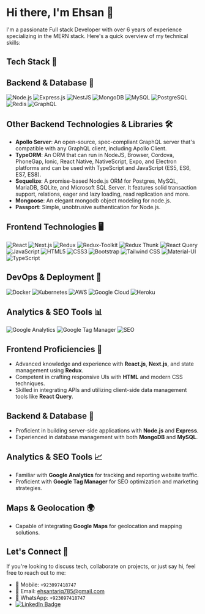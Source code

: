 # Hi there, I'm Ehsan 👋

I'm a passionate Full stack Developer with over 6 years of experience specializing in the MERN stack. Here's a quick overview of my technical skills:

## Tech Stack 🚀

## Backend & Database 💾

![Node.js](https://img.shields.io/badge/Node.js-339933?style=for-the-badge&logo=nodedotjs&logoColor=white)
![Express.js](https://img.shields.io/badge/Express.js-000000?style=for-the-badge&logo=express&logoColor=white)
![NestJS](https://img.shields.io/badge/NestJS-E0234E?style=for-the-badge&logo=nestjs&logoColor=white) 
![MongoDB](https://img.shields.io/badge/MongoDB-47A248?style=for-the-badge&logo=mongodb&logoColor=white)
![MySQL](https://img.shields.io/badge/MySQL-4479A1?style=for-the-badge&logo=mysql&logoColor=white)
![PostgreSQL](https://img.shields.io/badge/PostgreSQL-4169E1?style=for-the-badge&logo=postgresql&logoColor=white) 
![Redis](https://img.shields.io/badge/Redis-DC382D?style=for-the-badge&logo=redis&logoColor=white)
![GraphQL](https://img.shields.io/badge/GraphQL-E10098?style=for-the-badge&logo=graphql&logoColor=white) 

## Other Backend Technologies & Libraries 🛠️

- **Apollo Server**: An open-source, spec-compliant GraphQL server that's compatible with any GraphQL client, including Apollo Client.
- **TypeORM**: An ORM that can run in NodeJS, Browser, Cordova, PhoneGap, Ionic, React Native, NativeScript, Expo, and Electron platforms and can be used with TypeScript and JavaScript (ES5, ES6, ES7, ES8).
- **Sequelize**: A promise-based Node.js ORM for Postgres, MySQL, MariaDB, SQLite, and Microsoft SQL Server. It features solid transaction support, relations, eager and lazy loading, read replication and more.
- **Mongoose**: An elegant mongodb object modeling for node.js.
- **Passport**: Simple, unobtrusive authentication for Node.js.

## Frontend Technologies 🖥️

![React](https://img.shields.io/badge/React-20232A?style=for-the-badge&logo=react&logoColor=61DAFB)
![Next.js](https://img.shields.io/badge/Next.js-black?style=for-the-badge&logo=nextdotjs&logoColor=white)
![Redux](https://img.shields.io/badge/Redux-764ABC?style=for-the-badge&logo=redux&logoColor=white)
![Redux-Toolkit](https://img.shields.io/badge/Redux_Toolkit-764ABC?style=for-the-badge&logo=redux-saga&logoColor=white)
![Redux Thunk](https://img.shields.io/badge/Redux_Thunk-764ABC?style=for-the-badge&logo=redux-saga&logoColor=white)
![React Query](https://img.shields.io/badge/React_Query-FF4154?style=for-the-badge&logo=react-query&logoColor=white)
![JavaScript](https://img.shields.io/badge/JavaScript-F7DF1E?style=for-the-badge&logo=javascript&logoColor=black)
![HTML5](https://img.shields.io/badge/HTML5-E34F26?style=for-the-badge&logo=html5&logoColor=white)
![CSS3](https://img.shields.io/badge/CSS3-1572B6?style=for-the-badge&logo=css3&logoColor=white)
![Bootstrap](https://img.shields.io/badge/Bootstrap-7952B3?style=for-the-badge&logo=bootstrap&logoColor=white)
![Tailwind CSS](https://img.shields.io/badge/Tailwind_CSS-38B2AC?style=for-the-badge&logo=tailwind-css&logoColor=white)
![Material-UI](https://img.shields.io/badge/Material--UI-0081CB?style=for-the-badge&logo=material-ui&logoColor=white)
![TypeScript](https://img.shields.io/badge/TypeScript-3178C6?style=for-the-badge&logo=typescript&logoColor=white)

## DevOps & Deployment 🚀

![Docker](https://img.shields.io/badge/Docker-2496ED?style=for-the-badge&logo=docker&logoColor=white)
![Kubernetes](https://img.shields.io/badge/Kubernetes-326CE5?style=for-the-badge&logo=kubernetes&logoColor=white)
![AWS](https://img.shields.io/badge/Amazon_AWS-232F3E?style=for-the-badge&logo=amazonaws&logoColor=white)
![Google Cloud](https://img.shields.io/badge/Google_Cloud-4285F4?style=for-the-badge&logo=google-cloud&logoColor=white)
![Heroku](https://img.shields.io/badge/Heroku-430098?style=for-the-badge&logo=heroku&logoColor=white)

## Analytics & SEO Tools 📊

![Google Analytics](https://img.shields.io/badge/Google_Analytics-E37400?style=for-the-badge&logo=google-analytics&logoColor=white)
![Google Tag Manager](https://img.shields.io/badge/Google_Tag_Manager-246FDB?style=for-the-badge&logo=google-tag-manager&logoColor=white)
![SEO](https://img.shields.io/badge/SEO-006699?style=for-the-badge&logo=seo&logoColor=white)


## Frontend Proficiencies 🎨

- Advanced knowledge and experience with **React.js**, **Next.js**, and state management using **Redux**.
- Competent in crafting responsive UIs with **HTML** and modern CSS techniques.
- Skilled in integrating APIs and utilizing client-side data management tools like **React Query**.

## Backend & Database 💾

- Proficient in building server-side applications with **Node.js** and **Express**.
- Experienced in database management with both **MongoDB** and **MySQL**.

## Analytics & SEO Tools 📈

- Familiar with **Google Analytics** for tracking and reporting website traffic.
- Proficient with **Google Tag Manager** for SEO optimization and marketing strategies.

## Maps & Geolocation 🌍

- Capable of integrating **Google Maps** for geolocation and mapping solutions.

## Let's Connect 🤝

If you're looking to discuss tech, collaborate on projects, or just say hi, feel free to reach out to me:

- 📱 Mobile: `+923097418747`
- 📧 Email: [ehsantariq785@gmail.com](mailto:ehsantariq785@gmail.com)
- 💬 WhatsApp: `+923097418747`
- [![LinkedIn Badge](https://img.shields.io/badge/-YourLinkedIn-blue?style=flat&logo=Linkedin&logoColor=white)](Your-LinkedIn-URL)
